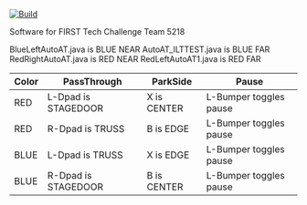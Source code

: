[![Build](https://github.com/RobotGirls/FTC-Team-5218/actions/workflows/build.yaml/badge.svg)](https://github.com/RobotGirls/FTC-Team-5218/actions/workflows/build.yaml)

Software for FIRST Tech Challenge Team 5218


BlueLeftAutoAT.java is BLUE NEAR
AutoAT_ILTTEST.java is BLUE FAR
RedRightAutoAT.java is RED NEAR
RedLeftAutoAT1.java is RED FAR

| Color | PassThrough | ParkSide | Pause| 
|-----|-----|------|-------|
| RED| L-Dpad is STAGEDOOR |X is CENTER|L-Bumper toggles pause|
| RED|  R-Dpad is TRUSS |B is EDGE|L-Bumper toggles pause|
| BLUE| L-Dpad is TRUSS |X is EDGE|L-Bumper toggles pause|
| BLUE| R-Dpad is STAGEDOOR |B is CENTER|L-Bumper toggles pause|
